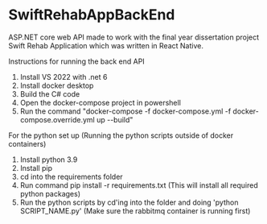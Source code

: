 # SwiftRehabAppBackEnd

ASP.NET core web API made to work with the final year dissertation project Swift Rehab Application which was written in React Native.

Instructions for running the back end API

1. Install VS 2022 with .net 6
2. Install docker desktop
3. Build the C# code
4. Open the docker-compose project in powershell
5. Run the command "docker-compose -f docker-compose.yml -f docker-compose.override.yml up --build"


For the python set up (Running the python scripts outside of docker containers)
1. Install python 3.9
2. Install pip
3. cd into the requirements folder
4. Run command pip install -r requirements.txt (This will install all required python packages)
5. Run the python scripts by cd'ing into the folder and doing 'python SCRIPT_NAME.py' (Make sure the rabbitmq container is running first)